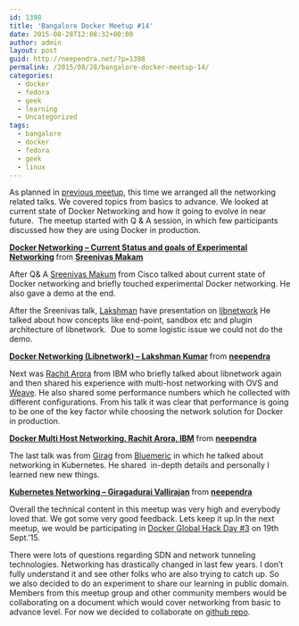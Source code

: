 ```yaml
---
id: 1398
title: 'Bangalore Docker Meetup #14'
date: 2015-08-28T12:08:32+00:00
author: admin
layout: post
guid: http://neependra.net/?p=1398
permalink: /2015/08/28/bangalore-docker-meetup-14/
categories:
  - docker
  - fedora
  - geek
  - learning
  - Uncategorized
tags:
  - bangalore
  - docker
  - fedora
  - geek
  - linux
---
```

As planned in [previous meetup](http://www.meetup.com/Docker-Bangalore/events/223408776/), this time we arranged all the networking related talks. We covered topics from basics to advance. We looked at current state of Docker Networking and how it going to evolve in near future.  The meetup started with Q & A session, in which few participants discussed how they are using Docker in production.
  


<div style="margin-bottom: 5px;">
  <strong> <a title="Docker Networking - Current Status and goals of Experimental Networking" href="//www.slideshare.net/SreenivasMakam/docker-networking-current-status-and-goals-of-experimental-networking" target="_blank">Docker Networking &#8211; Current Status and goals of Experimental Networking</a> </strong> from <strong><a href="//www.slideshare.net/SreenivasMakam" target="_blank">Sreenivas Makam</a></strong>
</div>

<div style="margin-bottom: 5px;">
</div>

After Q& A [Sreenivas Makum](https://in.linkedin.com/in/sreenivasmakam) from Cisco talked about current state of Docker networking and briefly touched experimental Docker networking. He also gave a demo at the end.
  
After the Sreenivas talk, [Lakshman](https://www.linkedin.com/pub/lakshman-kumar-vit-lakshman/16/6a5/ab) have presentation on [libnetwork](https://github.com/docker/libnetwork) He talked about how concepts like end-point, sandbox etc and plugin architecture of libnetwork.  Due to some logistic issue we could not do the demo.
   


<div style="margin-bottom:5px">
  <strong> <a href="//www.slideshare.net/neependra/docker-networking-libnetwork-lakshman-kumar" title="Docker Networking (Libnetwork) - Lakshman Kumar" target="_blank">Docker Networking (Libnetwork) &#8211; Lakshman Kumar</a> </strong> from <strong><a href="//www.slideshare.net/neependra" target="_blank">neependra</a></strong>
</div>

Next was [Rachit Arora](https://www.linkedin.com/in/rachit1arora) from IBM who briefly talked about libnetwork again and then shared his experience with multi-host networking with OVS and [Weave](https://github.com/weaveworks/weave). He also shared some performance numbers which he collected with different configurations. From his talk it was clear that performance is going to be one of the key factor while choosing the network solution for Docker in production.
   


<div style="margin-bottom:5px">
  <strong> <a href="//www.slideshare.net/neependra/docker-multi-host-networking-rachit-arora-ibm" title="Docker Multi Host Networking, Rachit Arora, IBM" target="_blank">Docker Multi Host Networking, Rachit Arora, IBM</a> </strong> from <strong><a href="//www.slideshare.net/neependra" target="_blank">neependra</a></strong>
</div>

The last talk was from [Girag](https://www.linkedin.com/in/girag) from [Bluemeric](http://bluemeric.com/) in which he talked about networking in Kubernetes. He shared  in-depth details and personally I learned new new things.
   


<div style="margin-bottom:5px">
  <strong> <a href="//www.slideshare.net/neependra/kubernetes-networking-giragadurai-vallirajan" title="Kubernetes Networking - Giragadurai Vallirajan" target="_blank">Kubernetes Networking &#8211; Giragadurai Vallirajan</a> </strong> from <strong><a href="//www.slideshare.net/neependra" target="_blank">neependra</a></strong>
</div>

Overall the technical content in this meetup was very high and everybody loved that. We got some very good feedback. Lets keep it up.In the next meetup, we would be participating in [Docker Global Hack Day #3](http://www.meetup.com/Docker-Bangalore/events/224873126/) on 19th Sept.&#8217;15.
  
There were lots of questions regarding SDN and network tunneling technologies. Networking has drastically changed in last few years. I don&#8217;t fully understand it and see other folks who are also trying to catch up. So we also decided to do an experiment to share our learning in public domain. Members from this meetup group and other community members would be collaborating on a document which would cover networking from basic to advance level. For now we decided to collaborate on [github repo](https://github.com/nkhare/cloud-networking-guide).